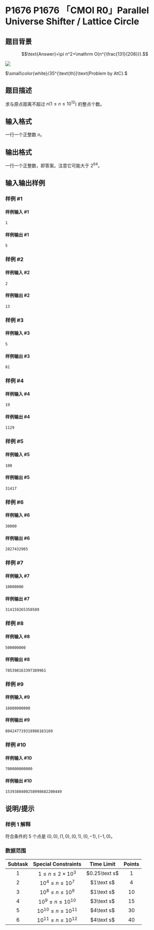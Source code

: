 # P1676 P1676 「CMOI R0」Parallel Universe Shifter / Lattice Circle

## 题目背景

$$\text{Answer}=\pi n^2+\mathrm O(n^{\frac{131}{208}}).$$

![](bilibili:BV1RM4m1U7oU)

$\small\color{white}/35^{\text{th}}\text{Problem by AtC}.$

## 题目描述

求与原点距离不超过 $n(1\leq n\leq 10^{12})$ 的整点个数。

## 输入格式

一行一个正整数 $n$。

## 输出格式

一行一个正整数，即答案。注意它可能大于 $2^{64}$。

## 输入输出样例

### 样例 #1

#### 样例输入 #1

```
1
```

#### 样例输出 #1

```
5
```

### 样例 #2

#### 样例输入 #2

```
2
```

#### 样例输出 #2

```
13
```

### 样例 #3

#### 样例输入 #3

```
5
```

#### 样例输出 #3

```
81
```

### 样例 #4

#### 样例输入 #4

```
19
```

#### 样例输出 #4

```
1129
```

### 样例 #5

#### 样例输入 #5

```
100
```

#### 样例输出 #5

```
31417
```

### 样例 #6

#### 样例输入 #6

```
30000
```

#### 样例输出 #6

```
2827432965
```

### 样例 #7

#### 样例输入 #7

```
10000000
```

#### 样例输出 #7

```
314159265350589
```

### 样例 #8

#### 样例输入 #8

```
500000000
```

#### 样例输出 #8

```
785398163397389961
```

### 样例 #9

#### 样例输入 #9

```
16000000000
```

#### 样例输出 #9

```
804247719318986163169
```

### 样例 #10

#### 样例输入 #10

```
700000000000
```

#### 样例输出 #10

```
1539380400258998682200449
```

## 说明/提示

### 样例 $1$ 解释

符合条件的 $5$ 个点是 $(0,0),(1,0),(0,1),(0,-1),(-1,0)$。

### 数据范围

|$\text{Subtask}$|$\text{Special Constraints}$|$\text{Time Limit}$|$\text{Points}$|
| :----------: | :----------: | :----------: | :----------: |
|$1$|$1\leq n\leq 2\times 10^3$|$0.25\text s$|$1$|
|$2$|$10^4\leq n\leq 10^7$|$1\text s$|$4$|
|$3$|$10^8\leq n\leq 10^9$|$1\text s$|$10$|
|$4$|$10^9\leq n\leq 10^{10}$|$3\text s$|$15$|
|$5$|$10^{10}\leq n\leq 10^{11}$|$4\text s$|$30$|
|$6$|$10^{11}\leq n\leq 10^{12}$|$4\text s$|$40$|
